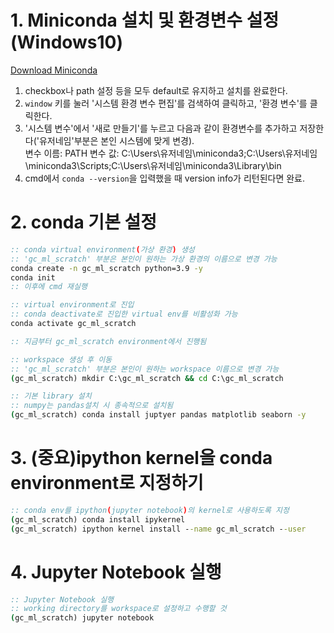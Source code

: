 # 1. Miniconda 설치 및 환경변수 설정(Windows10)
[Download Miniconda](https://docs.anaconda.com/miniconda/)  
1. checkbox나 path 설정 등을 모두 default로 유지하고 설치를 완료한다.
2. `window` 키를 눌러 '시스템 환경 변수 편집'를 검색하여 클릭하고, '환경 변수'를 클릭한다.
3. '시스템 변수'에서 '새로 만들기'를 누르고 다음과 같이 환경변수를 추가하고 저장한다('유저네임'부분은 본인 시스템에 맞게 변경).  
   변수 이름: PATH
   변수 값: C:\Users\유저네임\miniconda3;C:\Users\유저네임\miniconda3\Scripts;C:\Users\유저네임\miniconda3\Library\bin
4. cmd에서 `conda --version`을 입력했을 때 version info가 리턴된다면 완료.

# 2. conda 기본 설정
```cmd
:: conda virtual environment(가상 환경) 생성
:: 'gc_ml_scratch' 부분은 본인이 원하는 가상 환경의 이름으로 변경 가능
conda create -n gc_ml_scratch python=3.9 -y
conda init
:: 이후에 cmd 재실행
```

```cmd
:: virtual environment로 진입
:: conda deactivate로 진입한 virtual env를 비활성화 가능
conda activate gc_ml_scratch

:: 지금부터 gc_ml_scratch environment에서 진행됨

:: workspace 생성 후 이동
:: 'gc_ml_scratch' 부분은 본인이 원하는 workspace 이름으로 변경 가능
(gc_ml_scratch) mkdir C:\gc_ml_scratch && cd C:\gc_ml_scratch
```

```cmd
:: 기본 library 설치
:: numpy는 pandas설치 시 종속적으로 설치됨
(gc_ml_scratch) conda install juptyer pandas matplotlib seaborn -y
```


# 3. (중요)ipython kernel을 conda environment로 지정하기
```cmd
:: conda env를 ipython(jupyter notebook)의 kernel로 사용하도록 지정
(gc_ml_scratch) conda install ipykernel
(gc_ml_scratch) ipython kernel install --name gc_ml_scratch --user
```

# 4. Jupyter Notebook 실행
```cmd
:: Jupyter Notebook 실행
:: working directory를 workspace로 설정하고 수행할 것
(gc_ml_scratch) jupyter notebook
```
